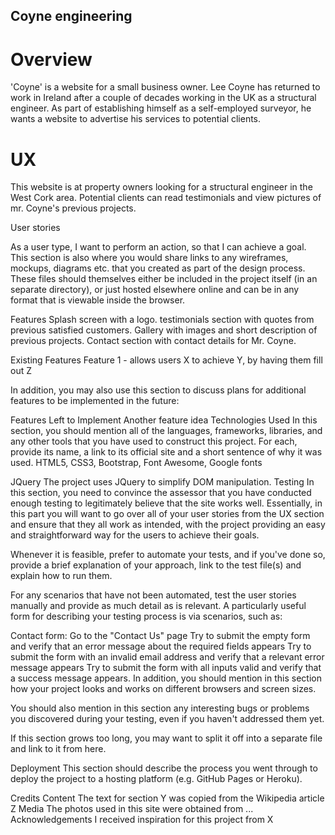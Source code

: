 
## Coyne engineering

# Overview

'Coyne' is a website for a small business owner. Lee Coyne has returned to work in Ireland after 
a couple of decades working in the UK as a structural engineer. As part of establishing himself
as a self-employed surveyor, he wants a website to advertise his services to potential clients.

# UX
This website is at property owners looking for a structural engineer in the West Cork area. Potential clients can read testimonials 
and view pictures of mr. Coyne's previous projects.

User stories

As a user type, I want to perform an action, so that I can achieve a goal.
This section is also where you would share links to any wireframes, mockups, diagrams etc. that you created as part of the design process. These files should themselves either be included in the project itself (in an separate directory), or just hosted elsewhere online and can be in any format that is viewable inside the browser.

Features
Splash screen with a logo.
testimonials section with quotes from previous satisfied customers.
Gallery with images and short description of previous projects.
Contact section with contact details for Mr. Coyne.

Existing Features
Feature 1 - allows users X to achieve Y, by having them fill out Z

In addition, you may also use this section to discuss plans for additional features to be implemented in the future:

Features Left to Implement
Another feature idea
Technologies Used
In this section, you should mention all of the languages, frameworks, libraries, and any other tools that you have used to construct this project. For each, provide its name, a link to its official site and a short sentence of why it was used.
HTML5, CSS3, Bootstrap, Font Awesome, Google fonts

JQuery
The project uses JQuery to simplify DOM manipulation.
Testing
In this section, you need to convince the assessor that you have conducted enough testing to legitimately believe that the site works well. Essentially, in this part you will want to go over all of your user stories from the UX section and ensure that they all work as intended, with the project providing an easy and straightforward way for the users to achieve their goals.

Whenever it is feasible, prefer to automate your tests, and if you've done so, provide a brief explanation of your approach, link to the test file(s) and explain how to run them.

For any scenarios that have not been automated, test the user stories manually and provide as much detail as is relevant. A particularly useful form for describing your testing process is via scenarios, such as:

Contact form:
Go to the "Contact Us" page
Try to submit the empty form and verify that an error message about the required fields appears
Try to submit the form with an invalid email address and verify that a relevant error message appears
Try to submit the form with all inputs valid and verify that a success message appears.
In addition, you should mention in this section how your project looks and works on different browsers and screen sizes.

You should also mention in this section any interesting bugs or problems you discovered during your testing, even if you haven't addressed them yet.

If this section grows too long, you may want to split it off into a separate file and link to it from here.

Deployment
This section should describe the process you went through to deploy the project to a hosting platform (e.g. GitHub Pages or Heroku).

Credits
Content
The text for section Y was copied from the Wikipedia article Z
Media
The photos used in this site were obtained from ...
Acknowledgements
I received inspiration for this project from X
